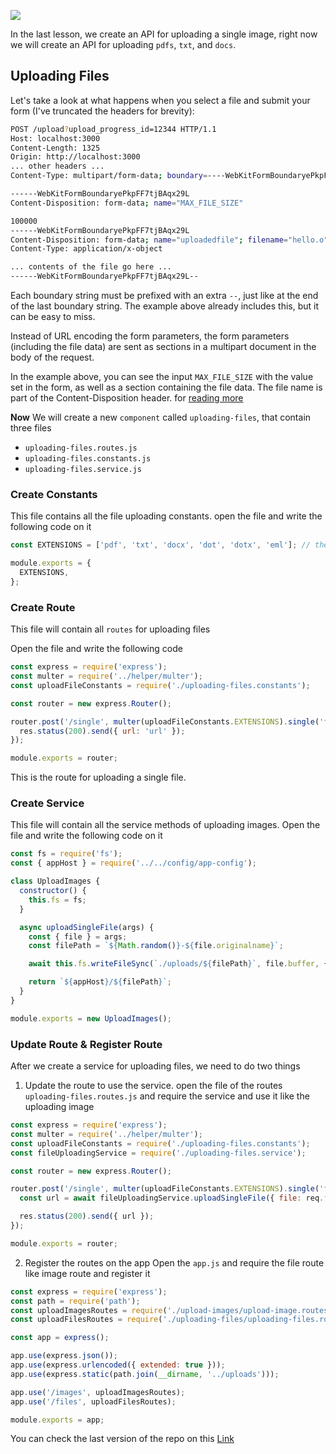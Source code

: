 ![](/images/create-upload-file-api.jpeg)

In the last lesson, we create an API for uploading a single image, right now we will create an API for uploading `pdfs`, `txt`, and `docs`.

## Uploading Files
Let's take a look at what happens when you select a file and submit your form (I've truncated the headers for brevity):

```bash
POST /upload?upload_progress_id=12344 HTTP/1.1
Host: localhost:3000
Content-Length: 1325
Origin: http://localhost:3000
... other headers ...
Content-Type: multipart/form-data; boundary=----WebKitFormBoundaryePkpFF7tjBAqx29L

------WebKitFormBoundaryePkpFF7tjBAqx29L
Content-Disposition: form-data; name="MAX_FILE_SIZE"

100000
------WebKitFormBoundaryePkpFF7tjBAqx29L
Content-Disposition: form-data; name="uploadedfile"; filename="hello.o"
Content-Type: application/x-object

... contents of the file go here ...
------WebKitFormBoundaryePkpFF7tjBAqx29L--
```

Each boundary string must be prefixed with an extra `--`, just like at the end of the last boundary string. The example above already includes this, but it can be easy to miss.

Instead of URL encoding the form parameters, the form parameters (including the file data) are sent as sections in a multipart document in the body of the request.

In the example above, you can see the input `MAX_FILE_SIZE` with the value set in the form, as well as a section containing the file data. The file name is part of the Content-Disposition header. for [reading more](https://www.rfc-editor.org/rfc/rfc7578)

**Now** We will create a new `component` called `uploading-files`, that contain three files
- `uploading-files.routes.js`
- `uploading-files.constants.js`
- `uploading-files.service.js`

### Create Constants
This file contains all the file uploading constants.
open the file and write the following code on it
```js
const EXTENSIONS = ['pdf', 'txt', 'docx', 'dot', 'dotx', 'eml']; // these are the extensions we allowed to upload

module.exports = {
  EXTENSIONS,
};
```
### Create Route 
This file will contain all `routes` for uploading files

Open the file and write the following code
```js
const express = require('express');
const multer = require('../helper/multer');
const uploadFileConstants = require('./uploading-files.constants');

const router = new express.Router();

router.post('/single', multer(uploadFileConstants.EXTENSIONS).single('file'), async (req, res) => {
  res.status(200).send({ url: 'url' });
});

module.exports = router;
```
This is the route for uploading a single file.

### Create Service
This file will contain all the service methods of uploading images.
Open the file and write the following code on it
```js
const fs = require('fs');
const { appHost } = require('../../config/app-config');

class UploadImages {
  constructor() {
    this.fs = fs;
  }

  async uploadSingleFile(args) {
    const { file } = args;
    const filePath = `${Math.random()}-${file.originalname}`;

    await this.fs.writeFileSync(`./uploads/${filePath}`, file.buffer, { encoding: 'utf-8' });

    return `${appHost}/${filePath}`;
  }
}

module.exports = new UploadImages();
```

### Update Route & Register Route 
After we create a service for uploading files, we need to do two things

1. Update the route to use the service.
open the file of the routes `uploading-files.routes.js` and require the service and use it like the uploading image
```js
const express = require('express');
const multer = require('../helper/multer');
const uploadFileConstants = require('./uploading-files.constants');
const fileUploadingService = require('./uploading-files.service');

const router = new express.Router();

router.post('/single', multer(uploadFileConstants.EXTENSIONS).single('file'), async (req, res) => {
  const url = await fileUploadingService.uploadSingleFile({ file: req.file });

  res.status(200).send({ url });
});

module.exports = router;

```
2. Register the routes on the app
Open the `app.js` and require the file route like image route and register it
```js
const express = require('express');
const path = require('path');
const uploadImagesRoutes = require('./upload-images/upload-image.routes');
const uploadFilesRoutes = require('./uploading-files/uploading-files.routes');

const app = express();

app.use(express.json());
app.use(express.urlencoded({ extended: true }));
app.use(express.static(path.join(__dirname, '../uploads')));

app.use('/images', uploadImagesRoutes);
app.use('/files', uploadFilesRoutes);

module.exports = app;
```

You can check the last version of the repo on this [Link](https://github.com/miladezzat/educative-node-js-course)
